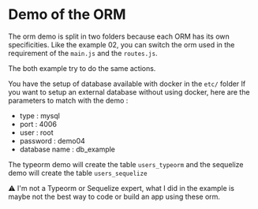 # Demo of the ORM

The orm demo is split in two folders because each ORM has its own specificities.
Like the example 02, you can switch the orm used in the requirement of the `main.js` and the `routes.js`.

The both example try to do the same actions.

You have the setup of database available with docker in the `etc/` folder
If you want to setup an external database without using docker, here are the parameters to match with the demo :
- type : mysql
- port : 4006
- user : root
- password : demo04
- database name : db_example

The typeorm demo will create the table `users_typeorm` and the sequelize demo will create the table `users_sequelize`

:warning: I'm not a Typeorm or Sequelize expert, what I did in the example is maybe not the best way to code or build an app using these orm.
